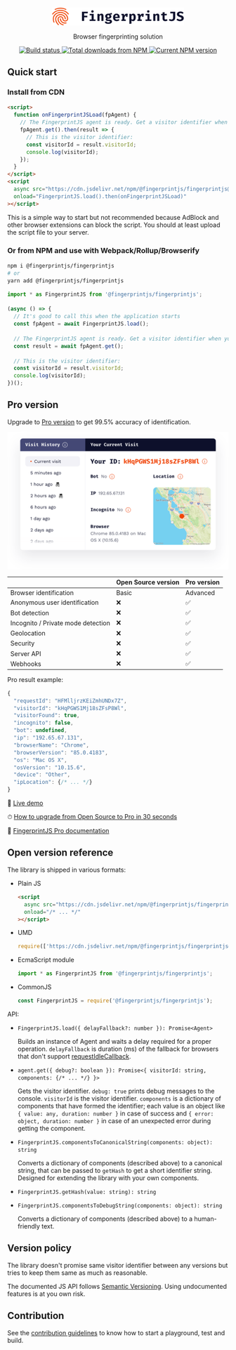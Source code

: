 <p align="center">
  <a href="https://fingerprintjs.com">
    <img src="resources/logo.svg" alt="FingerprintJS" width="300px" />
  </a>
</p>
<p align="center">
  Browser fingerprinting solution
</p>
<p align="center">
  <a href="https://github.com/fingerprintjs/fingerprintjs/actions?workflow=Test">
    <img src="https://github.com/fingerprintjs/fingerprintjs/workflows/Test/badge.svg" alt="Build status">
  </a>
  <a href="https://www.npmjs.com/package/@fingerprintjs/fingerprintjs">
    <img src="https://img.shields.io/npm/dt/fingerprintjs2.svg" alt="Total downloads from NPM">
  </a>
  <a href="https://www.npmjs.com/package/@fingerprintjs/fingerprintjs">
    <img src="https://img.shields.io/npm/v/@fingerprintjs/fingerprintjs.svg" alt="Current NPM version">
  </a>
</p>

## Quick start

### Install from CDN

```html
<script>
  function onFingerprintJSLoad(fpAgent) {
    // The FingerprintJS agent is ready. Get a visitor identifier when you'd like to.
    fpAgent.get().then(result => {
      // This is the visitor identifier:
      const visitorId = result.visitorId;
      console.log(visitorId);
    });
  }
</script>
<script
  async src="https://cdn.jsdelivr.net/npm/@fingerprintjs/fingerprintjs@3/dist/fp.min.js"
  onload="FingerprintJS.load().then(onFingerprintJSLoad)"
></script>
```

This is a simple way to start but not recommended because AdBlock and other browser extensions can block the script.
You should at least upload the script file to your server.

### Or from NPM and use with Webpack/Rollup/Browserify

```bash
npm i @fingerprintjs/fingerprintjs
# or
yarn add @fingerprintjs/fingerprintjs
```

```js
import * as FingerprintJS from '@fingerprintjs/fingerprintjs';

(async () => {
  // It's good to call this when the application starts
  const fpAgent = await FingerprintJS.load();

  // The FingerprintJS agent is ready. Get a visitor identifier when you'd like to.
  const result = await fpAgent.get();

  // This is the visitor identifier:
  const visitorId = result.visitorId;
  console.log(visitorId);
})();
```

## Pro version

Upgrade to [Pro version](https://fingerprintjs.com) to get 99.5% accuracy of identification.

<p align="center">
  <a href="https://fingerprintjs.com">
    <img src="resources/pro_screenshot.png" alt="Pro screenshot" width="697px" />
  </a>
</p>

| | Open Source version | Pro version |
|-----|-------|-------|
| Browser identification | Basic | Advanced |
| Anonymous user identification | ❌ | ✅ |
| Bot detection | ❌ | ✅ |
| Incognito / Private mode detection | ❌ | ✅ |
| Geolocation | ❌ | ✅ |
| Security | ❌ | ✅ |
| Server API | ❌ | ✅ |
| Webhooks | ❌ | ✅ |

Pro result example:

```js
{
  "requestId": "HFMlljrzKEiZmhUNDx7Z",
  "visitorId": "kHqPGWS1Mj18sZFsP8Wl",
  "visitorFound": true,
  "incognito": false,
  "bot": undefined,
  "ip": "192.65.67.131",
  "browserName": "Chrome",
  "browserVersion": "85.0.4183",
  "os": "Mac OS X",
  "osVersion": "10.15.6",
  "device": "Other",
  "ipLocation": {/* ... */}
}
```

🍿 [Live demo](https://fingerprintjs.com/demo)

⏱ [How to upgrade from Open Source to Pro in 30 seconds]()

📗 [FingerprintJS Pro documentation](https://dev.fingerprintjs.com)

## Open version reference

The library is shipped in various formats:

- Plain JS
    ```html
    <script
      async src="https://cdn.jsdelivr.net/npm/@fingerprintjs/fingerprintjs@3/dist/fp.min.js"
      onload="/* ... */"
    ></script>
    ```
- UMD
    ```js
    require(['https://cdn.jsdelivr.net/npm/@fingerprintjs/fingerprintjs@3/dist/fp.umd.min'], FingerprintJS => {/* ... */});
    ```
- EcmaScript module
    ```js
    import * as FingerprintJS from '@fingerprintjs/fingerprintjs';
    ```
- CommonJS
    ```js
    const FingerprintJS = require('@fingerprintjs/fingerprintjs');
    ```

API:

- `FingerprintJS.load({ delayFallback?: number }): Promise<Agent>`

    Builds an instance of Agent and waits a delay required for a proper operation.
    `delayFallback` is duration (ms) of the fallback for browsers that don't support [requestIdleCallback](https://developer.mozilla.org/en-US/docs/Web/API/Window/requestIdleCallback).

- `agent.get({ debug?: boolean }): Promise<{ visitorId: string, components: {/* ... */} }>`

    Gets the visitor identifier.
    `debug: true` prints debug messages to the console.
    `visitorId` is the visitor identifier.
    `components` is a dictionary of components that have formed the identifier;
    each value is an object like `{ value: any, duration: number }` in case of success
    and `{ error: object, duration: number }` in case of an unexpected error during getting the component.

- `FingerprintJS.componentsToCanonicalString(components: object): string`

    Converts a dictionary of components (described above) to a canonical string,
    that can be passed to `getHash` to get a short identifier string.
    Designed for extending the library with your own components.

- `FingerprintJS.getHash(value: string): string`

- `FingerprintJS.componentsToDebugString(components: object): string`

    Converts a dictionary of components (described above) to a human-friendly text.

## Version policy

The library doesn't promise same visitor identifier between any versions
but tries to keep them same as much as reasonable.

The documented JS API follows [Semantic Versioning](https://semver.org).
Using undocumented features is at you own risk.

## Contribution

See the [contribution guidelines](contributing.md) to know how to start a playground, test and build.
